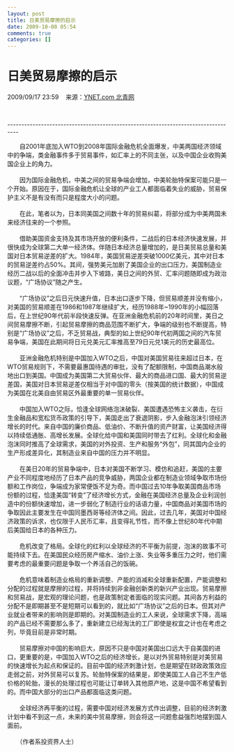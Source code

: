 ```yaml
---
layout: post
title: 日美贸易摩擦的启示
date: 2009-10-08 05:54
comments: true
categories: []
---
```

<div>
<h1>日美贸易摩擦的启示</h1>
<p>2009/09/17
23:59    来源：<a href="http://www.ynet.com/">YNET.com 北青网</a> </p>
<p> </p>
<p>
----------------------------------------------------------------------------------</p>
</div>
<div>
　　自2001年底加入WTO到2008年国际金融危机全面爆发，中美两国经济领域中的争端，类金融事件多于贸易事件，如汇率上的不同主张，以及中国企业收购美国企业上的角力。<br/><br/>
　　因为国际金融危机，中美之间的贸易争端会增加，中美轮胎特保案可能只是一个开始。原因在于，国际金融危机让全球的产业工人都面临着失业的威胁，贸易保护主义不是有没有而只是程度大小的问题。<br/><br/>
　　在此，笔者以为，日本同美国之间数十年的贸易纠葛，将部分成为中美两国未来经济往来的一个参照。<br/><br/>
　　借助美国资金支持及其市场开放的便利条件，二战后的日本经济快速发展，并很快成为全球第二大单一经济体。伴随日本经济总量增加的，是日美贸易总量和美国对日本贸易逆差的扩大。1984年，美国贸易逆差突破1000亿美元，其中对日本的贸易逆差约占50%。其间，强势美元加剧了美国企业的出口压力，美国制造业经历二战以后的全面冲击并步入下坡路，美日之间的外贸、汇率问题随即成为政治议题，“广场协议”随之产生。<br/><br/>
　　“广场协议”之后日元快速升值，日本出口逐步下降，但贸易顺差并没有缩小，对美国的贸易顺差在1986和1987年继续扩大，经历1988年~1990年的小幅回落后，在上世纪90年代前半段快速反弹。在亚洲金融危机前的20年时间里，美日之间贸易摩擦不断，引起贸易摩擦的商品范围不断扩大，争端的级别也不断提高，特别是“广场协议”之后，不乏贸易战，典型的如上世纪90年代初两国之间的汽车贸易争端，美国在此期间将日元兑美元汇率推高至79日元兑1美元的历史最高位。<br/><br/>
　　亚洲金融危机特别是中国加入WTO之后，中国对美国贸易往来超过日本，在WTO贸易规则下，不需要最惠国待遇的审批，没有了配额限制，中国商品潮水般地出口到美国。中国成为美国第二大贸易伙伴、最大的商品进口国、最大的贸易逆差国，美国对日本贸易逆差仅相当于对中国的零头（按美国的统计数据），中国成为美国在北美自由贸易区外最重要的单一贸易伙伴。<br/><br/>
　　中国加入WTO之际，恰逢全球网络泡沫破裂、美国遭遇恐怖主义袭击，在衍生金融品和宽松货币政策的引导下，美国走出了衰退阴影，步入金融泡沫引领经济增长的时代。来自中国的廉价商品、低油价、不断升值的资产财富，让美国经济得以持续低通胀、高增长发展。全球化给中国和美国同时带去了红利。全球化和金融泡沫同时推高了全球需求，美国的对外投资、生产和服务“外包”，同其国内企业的生产形成差异化，其制造业来自中国的压力并不明显。<br/><br/>
　　在美日20年的贸易争端中，日本对美国不断学习、模仿和追赶，美国的主要产业不同程度地经历了日本产品的竞争威胁，两国企业都在制造业领域争取市场份额和工作岗位，争端成为家常便饭不足为奇。而中国过去10年争取美国商品市场份额的过程，恰逢美国“转变”了经济增长方式，金融在美国经济总量及企业利润创造中的份额快速增加，进一步弱化了制造行业的话语力量，中国商品对美国市场的争取因此主要发生在中国同墨西哥等经济体之间。因此，过去几年，美国对中国经济政策的诉求，也仅限于人民币汇率，且变得礼节性，而不像上世纪80年代中期后美国给日本的各种压力。<br/><br/>
　　危机改变了格局。全球化的红利以全球经济的不平衡为前提，泡沫的故事不可能持续下去。在美国民众经历房产缩水、油价上涨、失业等多重压力之时，他们需要考虑的最重要问题是争取一个养活自己的饭碗。<br/><br/>
　　危机意味着制造业格局的重新调整、产能的消减和全球重新配置，产能调整和分配的过程就是摩擦的过程，并将持续到非金融创新类的新兴产业出现。贸易摩擦和贸易战，是宏观的理论问题，也是政策制定者面临的现实问题。其间各方利益的分配不是即期甚至不是短期可以看到的，就比如“广场协议”之后的日本。但其对产业就业者带来的影响则是即期的。对美国制造业的工人来说，全球需求下降，高端的产品已经不需要那么多了，重新建立已经淘汰的工厂即使是权宜之计也在考虑之列，毕竟目前是非常时期。<br/><br/>
　　贸易摩擦对中国的影响巨大，原因不只是中国对美国出口远大于自美国的进口，更重要的是，中国加入WTO之后的经济增长，是以对外贸易特别是对美贸易的快速增长为起点和保证的。目前中国的经济刺激计划，也是期望在财政政策效应走弱之前，对外贸易可以复苏。轮胎特保案的结果是，即使美国工人自己不生产低价格的轮胎，漫长的处理过程也可能让订单转入其他原产地，这是中国不希望看到的。而中国大部分的出口产品都面临这类问题。<br/><br/>
　　全球经济再平衡的过程，需要中国对经济发展方式作出调整，目前的经济刺激计划中看不到这一点，未来的美中贸易摩擦，则会将这一问题愈益强烈地摆到国人面前。<br/><br/>
　　（作者系投资界人士）<br/><br/></div>
